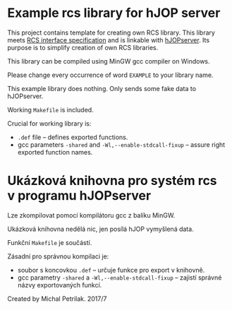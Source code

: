 # Example rcs library for hJOP server

This project contains template for creating own RCS library. This library meets
[RCS interface specification](https://github.com/kmzbrnoI/mtb-lib/wiki/api-specs)
and is linkable with [hJOPserver](https://github.com/kmzbrnoI/hJOPserver).
Its purpose is to simplify creation of own RCS libraries.

This library can be compiled using MinGW gcc compiler on Windows.

Please change every occurrence of word `EXAMPLE` to your library name.

This example library does nothing. Only sends some fake data to hJOPserver.

Working `Makefile` is included.

Crucial for working library is:
 * `.def` file – defines exported functions.
 * gcc parameters `-shared` and `-Wl,--enable-stdcall-fixup` – assure right
   exported function names.

# Ukázková knihovna pro systém rcs v programu hJOPserver

Lze zkompilovat pomocí kompilátoru gcc z balíku MinGW.

Ukázková knihovna nedělá nic, jen posílá hJOP vymyšlená data.

Funkční `Makefile` je součástí.

Zásadní pro správnou kompilaci je:
 * soubor s koncovkou `.def` – určuje funkce pro export v knihovně.
 * gcc parametry `-shared` a `-Wl,--enable-stdcall-fixup` – zajistí správné
   názvy exportovaných funkcí.

Created by Michal Petrilak.
2017/7
